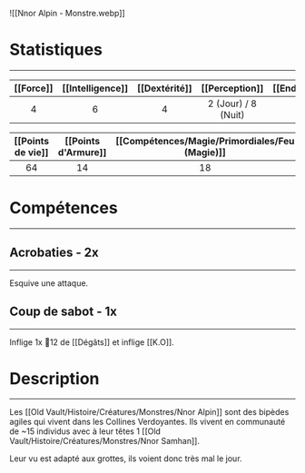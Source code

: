 ![[Nnor Alpin - Monstre.webp]]
# Statistiques
---

| [[Force]] | [[Intelligence]] | [[Dextérité]] |   [[Perception]]    | [[Endurance]] | [[Charisme]] | [[Initiative]] |
| :-------: | :--------------: | :-----------: | :-----------------: | :-----------: | :----------: | :------------: |
|     4     |        6         |       4       | 2 (Jour) / 8 (Nuit) |       4       |      2       |       14       |

| [[Points de vie]] | [[Points d'Armure]] | [[Compétences/Magie/Primordiales/Feu (Magie)]] | [[Compétences/Magie/Primordiales/Eau (Magie)]] | [[Compétences/Magie/Primordiales/Terre (Magie)]] | [[Compétences/Magie/Primordiales/Vent (Magie)]] | [[Compétences/Magie/Primordiales/Foudre (Magie)]] |
| :---------------: | :-----------------: | :-------------: | :-------------: | :---------------: | :--------------: | :----------------: |
|        64         |         14          |       18        |       10        |        14         |        10        |         10         |
# Compétences
---
## Acrobaties - 2x
---
Esquive une attaque.

## Coup de sabot - 1x
---
Inflige 1x 🎲12 de [[Dégâts]] et inflige [[K.O]].

# Description
---
Les [[Old Vault/Histoire/Créatures/Monstres/Nnor Alpin]] sont des bipèdes agiles qui vivent dans les Collines Verdoyantes. Ils vivent en communauté de ~15 individus avec à leur têtes 1 [[Old Vault/Histoire/Créatures/Monstres/Nnor Samhan]].

Leur vu est adapté aux grottes, ils voient donc très mal le jour.